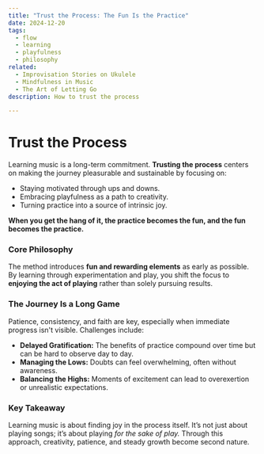```yaml
---
title: "Trust the Process: The Fun Is the Practice"
date: 2024-12-20
tags:
  - flow
  - learning
  - playfulness
  - philosophy
related:
  - Improvisation Stories on Ukulele
  - Mindfulness in Music
  - The Art of Letting Go
description: How to trust the process

---
```


# **Trust the Process**

Learning music is a long-term commitment. **Trusting the process** centers on making the journey pleasurable and sustainable by focusing on:

- Staying motivated through ups and downs.
- Embracing playfulness as a path to creativity.
- Turning practice into a source of intrinsic joy.

**When you get the hang of it, the practice becomes the fun, and the fun becomes the practice.**

### **Core Philosophy**

The method introduces **fun and rewarding elements** as early as possible. By learning through experimentation and play, you shift the focus to **enjoying the act of playing** rather than solely pursuing results.

### **The Journey Is a Long Game**

Patience, consistency, and faith are key, especially when immediate progress isn't visible. Challenges include:

- **Delayed Gratification:** The benefits of practice compound over time but can be hard to observe day to day.
- **Managing the Lows:** Doubts can feel overwhelming, often without awareness.
- **Balancing the Highs:** Moments of excitement can lead to overexertion or unrealistic expectations.

### **Key Takeaway**

Learning music is about finding joy in the process itself. It’s not just about playing songs; it’s about playing _for the sake of play._ Through this approach, creativity, patience, and steady growth become second nature.